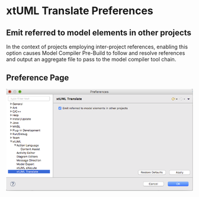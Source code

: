 xtUML Translate Preferences
========================

## Emit referred to model elements in other projects

In the context of projects employing inter-project references, enabling this
option causes Model Compiler Pre-Build to follow and resolve references and 
output an aggregate file to pass to the model compiler tool chain.  

## Preference Page

![xtUML Translate](xtUMLTranslate.png)    
